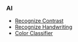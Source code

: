 ### AI

- [Recognize Contrast](https://ozgrozer.github.io/mini/ai/recognize-contrast/)
- [Recognize Handwriting](https://ozgrozer.github.io/mini/ai/recognize-handwriting/)
- [Color Classifier](https://ozgrozer.github.io/mini/ai/color-classifier/)
